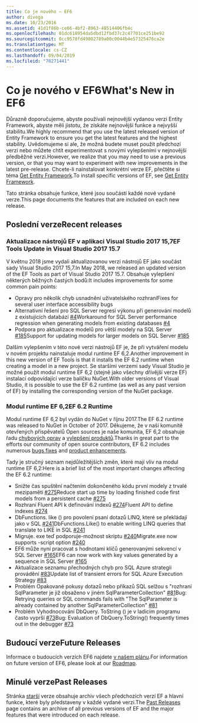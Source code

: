 ```yaml
---
title: Co je nového – EF6
author: divega
ms.date: 10/23/2016
ms.assetid: 41d1f86b-ce66-4bf2-8963-48514406fb4c
ms.openlocfilehash: 01dc618954da5dbd12fbd37c2c47701ce251be92
ms.sourcegitcommit: 0cc9578fd49802789a00c0044b4e57325476ca2e
ms.translationtype: MT
ms.contentlocale: cs-CZ
ms.lasthandoff: 09/04/2019
ms.locfileid: "70271441"
---
```

# <a name="whats-new-in-ef6"></a><span data-ttu-id="6eaea-102">Co je nového v EF6</span><span class="sxs-lookup"><span data-stu-id="6eaea-102">What's New in EF6</span></span>

<span data-ttu-id="6eaea-103">Důrazně doporučujeme, abyste používali nejnovější vydanou verzi Entity Framework, abyste měli jistotu, že získáte nejnovější funkce a nejvyšší stabilitu.</span><span class="sxs-lookup"><span data-stu-id="6eaea-103">We highly recommend that you use the latest released version of Entity Framework to ensure you get the latest features and the highest stability.</span></span>
<span data-ttu-id="6eaea-104">Uvědomujeme si ale, že možná budete muset použít předchozí verzi nebo můžete chtít experimentovat s novými vylepšeními v nejnovější předběžné verzi.</span><span class="sxs-lookup"><span data-stu-id="6eaea-104">However, we realize that you may need to use a previous version, or that you may want to experiment with new improvements in the latest pre-release.</span></span>
<span data-ttu-id="6eaea-105">Chcete-li nainstalovat konkrétní verze EF, přečtěte si téma [Get Entity Framework](~/ef6/fundamentals/install.md).</span><span class="sxs-lookup"><span data-stu-id="6eaea-105">To install specific versions of EF, see [Get Entity Framework](~/ef6/fundamentals/install.md).</span></span>

<span data-ttu-id="6eaea-106">Tato stránka obsahuje funkce, které jsou součástí každé nové vydané verze.</span><span class="sxs-lookup"><span data-stu-id="6eaea-106">This page documents the features that are included on each new release.</span></span>

## <a name="recent-releases"></a><span data-ttu-id="6eaea-107">Poslední verze</span><span class="sxs-lookup"><span data-stu-id="6eaea-107">Recent releases</span></span>

### <a name="ef-tools-update-in-visual-studio-2017-157"></a><span data-ttu-id="6eaea-108">Aktualizace nástrojů EF v aplikaci Visual Studio 2017 15,7</span><span class="sxs-lookup"><span data-stu-id="6eaea-108">EF Tools Update in Visual Studio 2017 15.7</span></span>

<span data-ttu-id="6eaea-109">V květnu 2018 jsme vydali aktualizovanou verzi nástrojů EF jako součást sady Visual Studio 2017 15,7.</span><span class="sxs-lookup"><span data-stu-id="6eaea-109">In May 2018, we released an updated version of the EF Tools as part of Visual Studio 2017 15.7.</span></span>
<span data-ttu-id="6eaea-110">Obsahuje vylepšení některých běžných častých bodů:</span><span class="sxs-lookup"><span data-stu-id="6eaea-110">It includes improvements for some common pain points:</span></span>

- <span data-ttu-id="6eaea-111">Opravy pro několik chyb usnadnění uživatelského rozhraní</span><span class="sxs-lookup"><span data-stu-id="6eaea-111">Fixes for several user interface accessibility bugs</span></span>
- <span data-ttu-id="6eaea-112">Alternativní řešení pro SQL Server regresi výkonu při generování modelů z existujících databází [#4](https://github.com/aspnet/entityframework6/issues/4)</span><span class="sxs-lookup"><span data-stu-id="6eaea-112">Workaround for SQL Server performance regression when generating models from existing databases [#4](https://github.com/aspnet/entityframework6/issues/4)</span></span>
- <span data-ttu-id="6eaea-113">Podpora pro aktualizace modelů pro větší modely na SQL Server [#185](https://github.com/aspnet/EntityFramework6/issues/185)</span><span class="sxs-lookup"><span data-stu-id="6eaea-113">Support for updating models for larger models on SQL Server [#185](https://github.com/aspnet/EntityFramework6/issues/185)</span></span>

<span data-ttu-id="6eaea-114">Dalším vylepšením v této nové verzi nástrojů EF je, že při vytváření modelu v novém projektu nainstaluje modul runtime EF 6,2.</span><span class="sxs-lookup"><span data-stu-id="6eaea-114">Another improvement in this new version of EF Tools is that it installs the EF 6.2 runtime when creating a model in a new project.</span></span> <span data-ttu-id="6eaea-115">Se staršími verzemi sady Visual Studio je možné použít modul runtime EF 6,2 (stejně jako všechny dřívější verze EF) instalací odpovídající verze balíčku NuGet.</span><span class="sxs-lookup"><span data-stu-id="6eaea-115">With older versions of Visual Studio, it is possible to use the EF 6.2 runtime (as well as any past version of EF) by installing the corresponding version of the NuGet package.</span></span>

### <a name="ef-62-runtime"></a><span data-ttu-id="6eaea-116">Modul runtime EF 6,2</span><span class="sxs-lookup"><span data-stu-id="6eaea-116">EF 6.2 Runtime</span></span>

<span data-ttu-id="6eaea-117">Modul runtime EF 6,2 byl vydán do NuGet v říjnu 2017.</span><span class="sxs-lookup"><span data-stu-id="6eaea-117">The EF 6.2 runtime was released to NuGet in October of 2017.</span></span>
<span data-ttu-id="6eaea-118">Děkujeme, že v naší komunitě otevřených přispěvatelů Open sources je naše komunita, EF 6,2 obsahuje řadu [chybových oprav](https://github.com/aspnet/entityframework6/issues?utf8=%E2%9C%93&q=is%3Aissue%20milestone%3A6.2.0%20is%3Aclosed%20label%3Aclosed-fixed%20-label%3Aarea-tools%20label%3Atype-bug) a [vylepšení produktů](https://github.com/aspnet/entityframework6/issues?utf8=%E2%9C%93&q=is%3Aissue%20milestone%3A6.2.0%20is%3Aclosed%20label%3Aclosed-fixed%20-label%3Aarea-tools%20label%3Atype-enhancement%20).</span><span class="sxs-lookup"><span data-stu-id="6eaea-118">Thanks in great part to the efforts our community of open source contributors, EF 6.2 includes numerous [bugs fixes](https://github.com/aspnet/entityframework6/issues?utf8=%E2%9C%93&q=is%3Aissue%20milestone%3A6.2.0%20is%3Aclosed%20label%3Aclosed-fixed%20-label%3Aarea-tools%20label%3Atype-bug) and [product enhancements](https://github.com/aspnet/entityframework6/issues?utf8=%E2%9C%93&q=is%3Aissue%20milestone%3A6.2.0%20is%3Aclosed%20label%3Aclosed-fixed%20-label%3Aarea-tools%20label%3Atype-enhancement%20).</span></span>

<span data-ttu-id="6eaea-119">Tady je stručný seznam nejdůležitějších změn, které mají vliv na modul runtime EF 6,2:</span><span class="sxs-lookup"><span data-stu-id="6eaea-119">Here is a brief list of the most important changes affecting the EF 6.2 runtime:</span></span>

- <span data-ttu-id="6eaea-120">Snižte čas spuštění načtením dokončeného kódu první modely z trvalé mezipaměti [#275](https://github.com/aspnet/EntityFramework6/issues/275)</span><span class="sxs-lookup"><span data-stu-id="6eaea-120">Reduce start up time by loading finished code first models from a persistent cache [#275](https://github.com/aspnet/EntityFramework6/issues/275)</span></span>
- <span data-ttu-id="6eaea-121">Rozhraní Fluent API k definování indexů [#274](https://github.com/aspnet/EntityFramework6/issues/274)</span><span class="sxs-lookup"><span data-stu-id="6eaea-121">Fluent API to define indexes [#274](https://github.com/aspnet/EntityFramework6/issues/274)</span></span>
- <span data-ttu-id="6eaea-122">DbFunctions. like () pro povolení psaní dotazů LINQ, které se překládají jako v SQL [#241](https://github.com/aspnet/EntityFramework6/issues/241)</span><span class="sxs-lookup"><span data-stu-id="6eaea-122">DbFunctions.Like() to enable writing LINQ queries that translate to LIKE in SQL [#241](https://github.com/aspnet/EntityFramework6/issues/241)</span></span>
- <span data-ttu-id="6eaea-123">Migruje. exe teď podporuje-možnost skriptu [#240](https://github.com/aspnet/EntityFramework6/issues/240)</span><span class="sxs-lookup"><span data-stu-id="6eaea-123">Migrate.exe now supports -script option [#240](https://github.com/aspnet/EntityFramework6/issues/240)</span></span>
- <span data-ttu-id="6eaea-124">EF6 může nyní pracovat s hodnotami klíčů generovanými sekvencí v SQL Server [#165](https://github.com/aspnet/EntityFramework6/issues/165)</span><span class="sxs-lookup"><span data-stu-id="6eaea-124">EF6 can now work with key values generated by a sequence in SQL Server [#165](https://github.com/aspnet/EntityFramework6/issues/165)</span></span>
- <span data-ttu-id="6eaea-125">Aktualizace seznamu přechodných chyb pro SQL Azure strategii provádění [#83](https://github.com/aspnet/EntityFramework6/issues/83)</span><span class="sxs-lookup"><span data-stu-id="6eaea-125">Update list of transient errors for SQL Azure Execution Strategy [#83](https://github.com/aspnet/EntityFramework6/issues/83)</span></span>
- <span data-ttu-id="6eaea-126">Problém Opakované pokusy dotazů nebo příkazů SQL selžou s "rozhraní SqlParameter je již obsaženo v jiném SqlParameterCollection" [#81](https://github.com/aspnet/EntityFramework6/issues/81)</span><span class="sxs-lookup"><span data-stu-id="6eaea-126">Bug: Retrying queries or SQL commands fails with "The SqlParameter is already contained by another SqlParameterCollection" [#81](https://github.com/aspnet/EntityFramework6/issues/81)</span></span>
- <span data-ttu-id="6eaea-127">Problém Vyhodnocování DbQuery. ToString () je v ladicím programu často vyprší [#73](https://github.com/aspnet/EntityFramework6/issues/73)</span><span class="sxs-lookup"><span data-stu-id="6eaea-127">Bug: Evaluation of DbQuery.ToString() frequently times out in the debugger [#73](https://github.com/aspnet/EntityFramework6/issues/73)</span></span>

## <a name="future-releases"></a><span data-ttu-id="6eaea-128">Budoucí verze</span><span class="sxs-lookup"><span data-stu-id="6eaea-128">Future Releases</span></span>

<span data-ttu-id="6eaea-129">Informace o budoucích verzích EF6 najdete [v našem plánu](roadmap.md).</span><span class="sxs-lookup"><span data-stu-id="6eaea-129">For information on future version of EF6, please look at our [Roadmap](roadmap.md).</span></span>

## <a name="past-releases"></a><span data-ttu-id="6eaea-130">Minulé verze</span><span class="sxs-lookup"><span data-stu-id="6eaea-130">Past Releases</span></span>

<span data-ttu-id="6eaea-131">Stránka [starší](past-releases.md) verze obsahuje archiv všech předchozích verzí EF a hlavní funkce, které byly představeny v každé vydané verzi.</span><span class="sxs-lookup"><span data-stu-id="6eaea-131">The [Past Releases](past-releases.md) page contains an archive of all previous versions of EF and the major features that were introduced on each release.</span></span>
